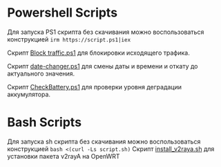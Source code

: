 # Powershell Scripts
Для запуска PS1 скрипта без скачивания можно воспользоваться конструкцией ```irm https://script.ps1|iex```

Скрипт [Block traffic.ps1](https://github.com/shapdm/Scripts/blob/824b4fe2dcf19140ed4be2947484e7acdaae868b/Block%20traffic.ps1 "Block traffic.ps1") для блокировки исходящего трафика.

Скрипт [date-changer.ps1](https://github.com/shapdm/Scripts/blob/824b4fe2dcf19140ed4be2947484e7acdaae868b/date-changer.ps1 "date-changer.ps1") для смены даты и времени и откату до актуального значения.

Скрипт [CheckBattery.ps1](https://raw.githubusercontent.com/shapdm/Scripts/refs/heads/main/CheckBattery.ps1 "CheckBattery.ps1") для проверки уровня деградации аккумулятора.

# Bash Scripts

Для запуска sh скрипта без скачивания можно воспользоваться конструкцией ```bash <(curl -Ls script.sh)```
Скрипт [install_v2raya.sh](https://github.com/shapdm/Scripts/blob/66ae337c0333c6c06965811a5707ba7459ea894c/install_v2raya.sh "install_v2raya.sh") для установки пакета v2rayA на OpenWRT